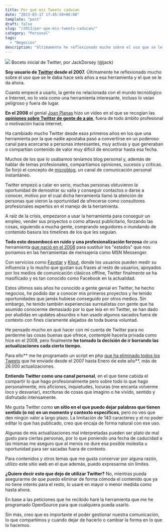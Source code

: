 ```yaml
---
title: Por qué mis Tweets caducan
date: "2013-03-17 17:45:50+00:00"
template: "post"
draft: false
slug: "/2013/por-que-mis-tweets-caducan/"
category: "Personal"
tags:
  - "Negocios"
description: "Últimamente he reflexionado mucho sobre el uso que se le daba hace seis años a esa herramienta y el que se le da ahora."
---
```



[![](http://farm1.staticflickr.com/44/182613360_6d76db726a.jpg)](http://www.flickr.com/photos/jackdorsey/182613360) Boceto inicial de Twitter, por JackDorsey (@jack)

**Soy usuario de [Twitter](http://twitter.com) desde el 2007.** Últimamente he reflexionado mucho sobre el uso que se le daba hace seis años a esa herramienta y el que se le da ahora.

Cuanto empecé a usarlo, la gente no relacionada con el mundo tecnológico e Internet, no lo veía como una herramienta interesante, incluso lo veían peligroso y fuera de lugar.

**En el 2008** el genial [Joan Planas](http://joanplanas.com/) hizo un vídeo en el que se recogían las **[opiniones sobre Twitter de gente de a pie](http://asiermarques.com/2008/twitter-pero-para-eso-ya-tienes-el-fotolog-no/)**, fuera de todo ámbito profesional o motivación hacia Internet.

Ha cambiado mucho Twitter desde esos primeros años en los que una herramienta por la que nadie apostaba pasó a convertirse en un poderoso canal para acercarse a personas interesantes, muy activas y que generaban o compartían contenido de valor muy difícil de encontrar hasta esa fecha.

Muchos de los que lo usábamos teníamos blog personal y, además de hablar de temas profesionales, compartíamos opiniones, sucesos y críticas. Se forjó el concepto de [microblog](http://es.wikipedia.org/wiki/Microblogging), un canal de comunicación personal instantáneo.

Twitter empezó a calar en serio, muchas personas obtuvieron la oportunidad de demostrar su valía y conseguir contactos o darse a conocer, motivo por el cual dicha herramienta llamó la atención de personas que vieron la oportunidad de ofrecerse como consultores profesionales expertos en el manejo de la herramienta.

A raíz de la crisis, empezaron a usar la herramienta para conseguir un empleo, vender sus proyectos o como altavoz publicitario, forzando las cosas, siguiendo a mucha gente, comprando seguidores o inundando de contenido basura los timelines de los que les seguían.

**Todo esto desembocó en ruido y una profesionalización forzosa** de una herramienta [que nació en el 2006](http://www.flickr.com/photos/jackdorsey/182613360/) para sustituir los "estados" que nos poníamos en las herramientas de mensajería como MSN Messenger.

Con servicios como [Favstar](http://es.favstar.fm/) y [Klout](http://klout.com), donde los usuarios pueden medir su influencia y lo mucho que gustan sus frases al resto de usuarios, apoyados por los medios de comunicación clásicos offline, Twitter finalmente se ha masificado y es tan conocido como Facebook en la actualidad.

Estos últimos seis años he conocido a gente genial en Twitter, he hecho negocios, he podido dar a conocer mis primeros proyectos y he tenido oportunidades que jamás hubiese conseguido por otros medios. Sin embargo, he tenido también experiencias surrealistas con gente que ha asumido conocerme demasiado por lo que leía en mi Twitter, se han dado por aludidas en updates absurdos o han usado algunos sacados fuera de contexto con fines claramente alejados de toda buena voluntad.

He pensado mucho en qué hacer con mi cuenta de Twitter para no perderme las cosas buenas que ofrece, contemplé hacerla privada como hice en el 2008, pero finalmente **he tomado la decisión de ir borrando las actualizaciones cada cierto tiempo.**

Para ello** me he programado un script en php [que ha eliminado todos los Tweets](http://instagram.com/p/W7tRCYwM5e/) que he enviado desde el 2007 hasta Enero de este año**, más de 26.000 actualizaciones.

**Entiendo Twitter como una canal personal**, en el que tiene cabida el compartir lo que hago profesionalmente pero sobre todo lo que hago personalmente, mis aficiones, inquietudes, locuras (me encanta volverme loco y desvariar), escrituras de cosas que imagino o he vivido, sentido y disfrutado intensamente.

Me gusta Twitter como **un sitio en el que puedo dejar palabras que tienen sentido (o no)** **en un momento y contexto específicos**, pero no veo que den ningún valor a largo plazo. La limitación de 140 caracteres y el no poder editar lo que has publicado, creo que encaja de forma natural con ese uso.

Algunas de mis actualizaciones mal interpretadas pueden ser plato de mal gusto para ciertas personas, por lo que poniendo una fecha de caducidad a las mismas me aseguro que al menos no dure esa posible molestia u oportunidad para ser sacadas fuera de contexto.

Para contenidos y otros temas que me gusta conservar por alguna razón, utilizo este sitio web en el que además, puedo expresarme sin límites.

**¿Quiere decir esto que dejo de utilizar Twitter?** No, mientras pueda asegurarme de que puedo eliminar de forma cómoda el contenido que ya no tiene interés para el resto, lo usaré en mayor o menor medida como hasta ahora.

En base a las peticiones que he recibido haré la herramienta que me he programado OpenSource para que cualquiera pueda usarlo.

Sin más, creo que es importante el poder gestionar nuestra comunicación, lo que compartimos y cuando dejar de hacerlo o cambiar la forma en lo que lo hacemos.
